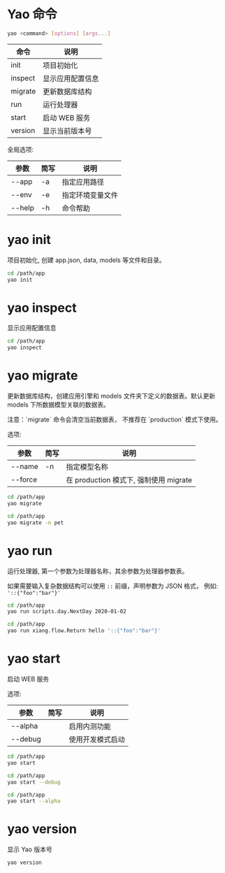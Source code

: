 # Yao 命令

```bash
yao <command> [options] [args...]
```

| 命令    | 说明             |
| ------- | ---------------- |
| init    | 项目初始化       |
| inspect | 显示应用配置信息 |
| migrate | 更新数据库结构   |
| run     | 运行处理器       |
| start   | 启动 WEB 服务    |
| version | 显示当前版本号   |

全局选项:

| 参数   | 简写 | 说明             |
| ------ | ---- | ---------------- |
| --app  | -a   | 指定应用路径     |
| --env  | -e   | 指定环境变量文件 |
| --help | -h   | 命令帮助         |

# yao init

项目初始化, 创建 app.json, data, models 等文件和目录。

```bash
cd /path/app
yao init
```

# yao inspect

显示应用配置信息

```bash
cd /path/app
yao inspect
```

# yao migrate

更新数据库结构，创建应用引擎和 models 文件夹下定义的数据表。默认更新 models 下所数据模型关联的数据表。

<Notice type="warning">
  注意：`migrate` 命令会清空当前数据表， 不推荐在 `production` 模式下使用。
</Notice>

选项:

| 参数    | 简写 | 说明                                   |
| ------- | ---- | -------------------------------------- |
| --name  | -n   | 指定模型名称                           |
| --force |      | 在 production 模式下, 强制使用 migrate |

```bash
cd /path/app
yao migrate
```

```bash
cd /path/app
yao migrate -n pet
```

# yao run

运行处理器, 第一个参数为处理器名称，其余参数为处理器参数表。

如果需要输入复杂数据结构可以使用 `::` 前缀，声明参数为 JSON 格式， 例如: `'::{"foo":"bar"}'`

```bash
cd /path/app
yao run scripts.day.NextDay 2020-01-02
```

```bash
cd /path/app
yao run xiang.flow.Return hello '::{"foo":"bar"}'
```

# yao start

启动 WEB 服务

选项:

| 参数    | 简写 | 说明             |
| ------- | ---- | ---------------- |
| --alpha |      | 启用内测功能     |
| --debug |      | 使用开发模式启动 |

```bash
cd /path/app
yao start
```

```bash
cd /path/app
yao start --debug
```

```bash
cd /path/app
yao start --alpha
```

# yao version

显示 Yao 版本号

```bash
yao version
```
